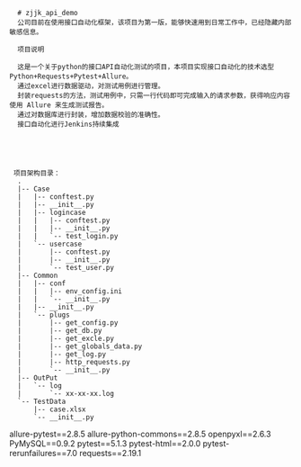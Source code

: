       # zjjk_api_demo
      公司目前在使用接口自动化框架，该项目为第一版，能够快速用到日常工作中，已经隐藏内部敏感信息。
      
      项目说明

      这是一个关于python的接口API自动化测试的项目，本项目实现接口自动化的技术选型Python+Requests+Pytest+Allure。
      通过excel进行数据驱动，对测试用例进行管理。
      封装requests的方法，测试用例中，只需一行代码即可完成输入的请求参数，获得响应内容使用 Allure 来生成测试报告。
      通过对数据库进行封装，增加数据校验的准确性。
      接口自动化进行Jenkins持续集成

	

	 
	 
	 项目架构目录：
      .
      |-- Case
      |   |-- conftest.py
      |   |-- __init__.py
      |   |-- logincase
      |   |   |-- conftest.py
      |   |   |-- __init__.py
      |   |   `-- test_login.py
      |   `-- usercase
      |       |-- conftest.py
      |       |-- __init__.py
      |       `-- test_user.py
      |-- Common
      |   |-- conf
      |   |   |-- env_config.ini
      |   |   `-- __init__.py
      |   |-- __init__.py
      |   `-- plugs
      |       |-- get_config.py
      |       |-- get_db.py
      |       |-- get_excle.py
      |       |-- get_globals_data.py
      |       |-- get_log.py
      |       |-- http_requests.py
      |       `-- __init__.py
      |-- OutPut
      |   `-- log
      |       `-- xx-xx-xx.log
      `-- TestData
          |-- case.xlsx
          `-- __init__.py



  
allure-pytest==2.8.5
allure-python-commons==2.8.5
openpyxl==2.6.3
PyMySQL==0.9.2
pytest==5.1.3
pytest-html==2.0.0
pytest-rerunfailures==7.0
requests==2.19.1
